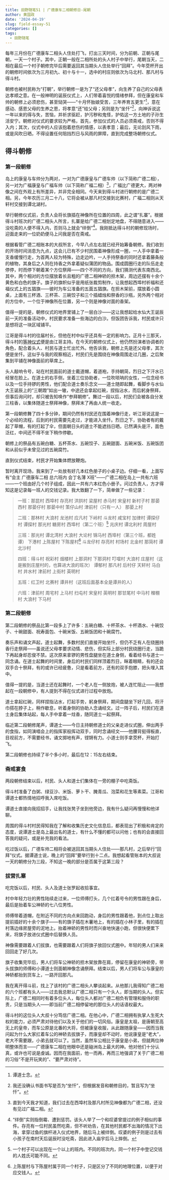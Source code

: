 ```yaml
---
title: 田野随笔51 | 广德康车二相朝修日-尾朝
author: 黄国政
date: '2024-04-19'
slug: field-essay-51
categories: []
tags:
  - 田野随笔
---
```


每年三月份在广德康车二相头人住处打飞，打出三天时间，分为前朝、正朝与尾朝，一天一个村子。其中，正朝一般在二相所处的头人村子中举行，尾朝当天，二相在最后一个村子朝修完毕后需要返回其当期头人住处举行“回拜”。今年茭杯开出的朝修时间依次为三月初九、初十与十一，选中的村庄则依次为马北村、那凡村与得斗村。

<!--more-->

朝修也被村民称为“打朝”，举行朝修一是为了“还父母孝”，向生养了自己的父母表达孝顺之意。在一般神明的诞辰仪式上，人们带着喜悦的情绪参拜，但在康皇和车帅的朝修上必须悲伤，甚至恸哭——“十月怀胎娘受苦，三年养育五更生”[^word]，意在感动、感恩父母的生养之恩，将孝意“还”给父母；另则是为“坐忏”[^zuochan]，向神诉说这一年以来的得与失，苦恼，并祈求驱赶，护污秽和鬼怪，护佑这一方土地的子孙生活安宁。朝修对仪式的要求较为严格，首先，参加仪式的人员必须斋戒，否则不得入内；其次，仪式中的人应该抱着悲伤的情感，以表孝意；最后，无论刮风下雨，或是风吹日晒，不得设置任何阻挡烈日与风雨的屏障，直到完成整场朝修仪式。

[^word]: 谭道士念。

[^zuochan]: 我还没确认书面书写是否为“坐忏”，但根据发音和朝修目的，暂且写为“坐忏”。

## 得斗朝修

### 第一段朝修

岛上的康皇与车帅分为两对，一对为广德康皇与广德车帅（以下简称广德二相），另一对为广福康皇与广福车帅（以下简称广福二相）[^qufen]，广福比广德更大，两对神像之间在外观上有所差异，并非完全相同。今天来到得斗村进行朝修的是广德二相。另，今年农历三月二十八，它将会被从那凡村交接到北赛村，广福二相则从天轩村交接到谭北湖村。

[^qufen]: 直到今天我才知道，我们过去在西埠村及那凡村所见神像都为广德二相，还没有见过广福二相。

举行朝修仪式前，负责人会将长旗插在神像所在位置的四周，此之谓“扎寨”。根据得斗村班次的广德二相头人所言，扎寨是给广德二相划定地盘，不得随意进入——没吃斋的人便不得入内，否则马上就会“绊倒”[^bandao]。我刚抵达得斗村的朝修现场时，迎面走来的一位奶奶便马上问我是否在斋戒。

[^bandao]: “绊倒”实则指倒霉、遭到惩罚。该头人举了一个和叹婆曾提过的例子相似的事件。存亮有一位村民虽然吃斋，但不听劝告，在其他村民都不出海的情况下出海，拿穿过鱼的旗杆进入仪式地界，随后马上被绊倒。叹婆的例子则是过去有小孩子在南村天后诞辰时没吃斋，因此进入庙宇后马上摔倒。

根据看管广德二相账本的大叔所言，今早八点左右就已经开始筹备朝修。我们收到的开场时间消息为九点，这会儿已有不少村民围着神像形成一圈，一人手中拿着一支香缓慢行走，为首两人较为特殊，边走边吟，一人手持祭香的同时还拿着藤条般的植物，其身后之人则在持香之外拿着疑似蒲团的物品。围成圆圈行走的队伍走走停停，时而停下朝着某个方位祭拜——四个不同的方向，我们猜测代表东南西北。其中，两个相对的方位摆放着长且粗的广德二相神轿的担木架，周边还摆有十余个黄色和白色的旗子。旗子的旗帜似乎是用纸张裁剪制作，让我想起西埠村祈福和还福仪式上的五猖旗——彼时为车公准备的五面五猖旗。在担木架前，摆放着小圆桌，上面有三杯酒、三杯茶、三碗饺子和三个插蜡烛和祭香的沙瓶，另外两个相对的方位中，一个位于神像所在位置，另一个则是神像对面的香架。

值得一提的是，朝修仪式的地界里铺上了一层白沙——这让我想起给水仙大王诞辰前一天的准备活动中，村民要求准备一些海边的白沙。但饭团告诉我，村民或许只是想将这一块区域铺平。

江哥是得斗村的往届村长，但他在村中似乎还具有一定的影响力。正月十三那天，得斗村的[等神仪式](https://guozheng.rbind.io/posts/2024/02/field-essay-28/)便是由江哥主持。在今天的朝修仪式上，他仍然扮演者协调者的角色，配合着头人、村民与道士忙出忙外。他告诉我，朝修上先是还父母孝，其次便是坐忏。这似乎与我的观察相近，村民们先是围绕在神像周围走过几圈，之后聚集到平铺在神像面前的草席上。

头人敲响令号，站在村民面前的道士戴道帽，着道袍，手持朝简，烈日之下汗水已经冒在脸上。在道士的右手侧，坐着三位协助者，一位吹唢呐的女性，一位念经书以及一位手持锣的男性，他们配合道士奏乐念文——道士随即起舞，看脚步与水仙大王诞辰上的“三朝蹬”如出一辙，中途还会拿起红碗，捏指沾水，而后躬身祭拜，但事后询问时，却只被告知唤作“参拜朝修”。舞过一段以后，村民们会被各自分发三柱香，以集体随道士祭拜神像，祭拜末了再由人统一收走。

第一段朝修舞了四十多分钟，期间仍然有村民还在围着神像行走，听江哥说这是一个必经的流程，后到的村民需要先走过，才能进入坐忏。烈日之下，协助者有的戴起了草帽，有的打起了伞，但面朝日头的道士不能遮挡日晒，已然满头是汗，面色泛红，中间还不得不坐下稍作停歇。

朝修上的祭品有五碗白糖、五杯茶水、五碗饺子、五碗甜面、五碗米饭、五碗饭团和从前似乎未曾见过的五碗腐竹。

直到仪式结束，村民才开始集体燃放鞭炮。

暂时离开现场，我来到了一处放有好几本红色册子的小桌子边。仔细一看，上面写有“会主 广德康车二相 总六班内 会丁名薄 X班”——广德二相在岛上一共有六班——一个班由好几个村子组成，因此一共有六本红色小册子。问过负责人，方才得知这是记录每一班人的交钱记录。我大致翻了一下，简单做了一些记录：

> 
> 
> 
> 一班：那昆村 西埠村 存亮村 洪拱村 梁屋村 赤马村 宋皇村 新村子村 那晏西村 那晏仔村 那晏中村 策仔山村 津前村（只有一人） 那晏上村
> 
> 二班：那林村 大浪村 龙池村 应凡村 下岭村 斗龙村 咸宝村 加律村 谭探仔村 谭探村 那光村 糖房村 西埠村（第二个班）[^dier] 兆庆村 谭北利村 周屋村
> 
> [^dier]: 一个村子可以出现在一个以上的班内。不同的班次内，同一个村子中登记交钱的人姓氏可能不同。
> 
> 三班：那光村 谭北湾村 大浪村 大论村 锦马村 西埠村（第三个班，都姓谭） 下港村 上陈屋村 下陈屋村[^shang] 斗龙仔村 存亮村 村场村 北金村 那简村 谭北沙村
> 
> [^shang]: 上陈屋村与下陈屋村属于同一个村子，只是区分了不同的地理位置，以便于对应交钱人。
> 
> 四班：得斗村 祝彩村 烟楼村 上那洞村 下那洞村 叮噹村 大浪村 庄屋村（这是搬到庄屋村的，也算进大浪的班次） 谭郁村 那凡村 后村仔 天轩村 马白村 井水村 津前村 上街村 英明村
> 
> 五班：红卫村 北赛村 谭井村（这班后面基本全是谭井的人）
> 
> 六班：津前村 周宅村 上马村 扫屯村 宋皇村 英明村 那甘尾村 中马村 橧棚村  大浪村 下马村
> 

### 第二段朝修

第二段朝修的祭品比第一段多上了许多：五碗白糖、十杯茶水、十杯酒水、十碗饺子、十碗甜面、祝寿面包、十碗米饭、五碗饭团和十碗腐竹。

奏乐声和诵文声起，道士起舞，多数村民们直接开始坐忏，但仍不乏有人在绕圈持香行走祭拜——虽说还父母孝要求动情、悲伤，但实际上部分村民绕圈行走，当跪下再起身却忍俊不禁。这次原来拿锣的男性盘腿坐在道士身侧，看着经书与道士一同念诵。在道士起舞的时间里，身后的村民们同样顶着烈日，眯着眼睛，有的还会双手合十祭拜，有的或许已经疲惫，只是看着前方，还有的双手抱膝，把头埋入其中。

值得一提的是，当道士还在起舞时，一个老人在一侧放炮，被人连忙阻止——我想起在一段朝修中，有人提到不得在仪式进行过程中放炮。

道士拿起红碗，同样捏指沾水，打起手势，躬身祭拜，期间盘腿坐下好几回，将汗巾搭在脖子上，稍作歇息，听着身侧的协助人念诵经文。过一阵子后，村民们在道士身后集体站起，每人手中拿着一炷香，随同道士一起祭拜。

临近第二段朝修尾声，谭道士——今日主持朝修道士的父亲走进仪式圈，伸出两手的食指，如同演唱会上的指挥家般挥动双手，同时念诵经文——他腰背挺得板直，目视前方，不需要经书，诵文掷地有声，铿锵有力。小道士则手拿茭杯，开始打飞。

第二段朝修也持续了半个多小时，最后在12：15左右结束。

### 斋戒宴食

两段朝修结束以后，村民、头人和道士们集体在一旁的棚子中吃斋饭。

得斗村准备了白粥、绿豆沙、米饭、萝卜干、腌青瓜、泡菜和花生等素菜。江哥和谭道士都热情地招呼我入席吃饭。

谭道士直接向我招招手，让我找张凳子坐到他旁边，我有什么疑问再慢慢和他详聊。

周围的得斗村村民得知我在了解和收集历史文化信息后，都表现出了积极和肯定的态度，说谭道士是岛上最出名的道士，有什么不懂的都可以问他；也有的会直接回答我的疑问，或是补充我的看法。

吃过饭以后，广德车帅二相将会被送回其当期头人住处——那凡村，之后举行“回拜”仪式。据谭道士说，晚上的“回拜”要举行到十二点。我想起看管账本的大叔说一天的朝修分为三段，不知这一晚的部分是否属于这第三段？

### 拔营扎寨

吃完饭以后，村民、头人及道士张罗起收拾事宜。

村中年轻力壮的男性陆续走过来，一位师傅打头，几个扛着号令的男性跟在身后，最后是抬着车公神轿的七八位男性。

师傅带着道帽，在附近不同的方向点来回跑动，身后的男性跟着他，到点位上取出提前插好的十余个旗子——有的旗子插在木薯地上，有的插在小林子里，有的插在村落边缘房屋旁的泥地上。抬着神轿的男性时而兴奋地快速小跑，但很快便累下来，将旗子放进仪式圈中后替换人员。

神像需要跟着人们拔旗，也需要跟着人们将旗子放回仪式圈中。年轻的男人们来来回回走了好几次。

旗子收集完毕后，男人们将车公神轿的担木架放靠在肩，停留在康皇的神轿旁，带头拔旗的师傅和小谭道士则面朝神像念诵祭拜。结束以后，男人们将车公与康皇的神轿都抬到货车上，一路开回那凡。

我在离开得斗前，找上了该村的广德二相头人攀谈起来。从他那儿我得知广德二相的六个班都有头人——过去我总默认广德二相只有一个头人，即当期的头人。但实际上，广德二相同时有着多位头人，每位头人都对广德二相负有管理和服侍的职责，只是当期头人——即当前广德二相停留地的那位头人的话语权最大。

得斗村的这位头人大叔十分笃信广德二相。在他心中，广德二相拥有执掌人生死大权的能力，必须严肃对待他们以及关于他们的一切风俗。康皇是太祖，是唐朝至高无上的皇帝，而车公原是北番的大将，但被康皇收服，从此跟随康皇——因而当我问起为什么大家扛着车公的神轿去拔旗子，而康皇却不动时，他说康皇是“老大”，老大不需要跟，小弟去就可以了。当然，虽然车公相比于康皇是小弟，但就两位神明整体而言——广德康车二相在他眼中还是硇洲岛上最大的神。他对他们十分认真，或许也可说是虔诚。因而在我面前，他一而再，再而三地强调了关于广德二相的习俗“不是开玩笑的”、“要严肃对待”。

<!--

## 谭道士

遇见并结识谭道士是我今天最意外和惊喜的收获。

他就是贺喜在《[流动的神明：硇洲岛的祭祀与地方社会](http://www.sanyamuseum.com/a/chenliexuanjiao/2022/0920/1293.html)》中提到的“掌管着岛上百分之八十的神”、岛上唯一一个能做出广福和广德“繁复的朝修仪式”的谭道士。

我在翻看广德二相的账本时注意到谭道士。他说在仪式上便注意到我一直在拍照，还想来问问我是不是对这些风俗文化感兴趣。当听到他说曾经有读历史的博士后专门来找他做采访，还跟着他做了几天仪式时，我心中掠过一丝惊疑，连忙搜出贺喜教授的照片递给他，他拿着手机凑到眼前——是她。

谭道士一时想不起名字，我说叫“贺喜”，他恍然大悟，还想起当时有一位英国人——贺喜的老师科大卫——和贺喜一起通过雷州市博物馆的馆长和津前大庙的理事会会长认识他。彼时科大卫带着贺喜过来，用普通话和他交谈，在他家中给（各种本子）拍照，还跟着他到津前的妈祖庙拜了四天神。贺喜和科大卫离开岛屿以后，还给他写了感谢信。

我很激动，没想到在现实中遇上了贺喜教授在文章中提及的人物，下意识地半蹲在他身前，想好好和他了解一下关于硇洲的神明，以及他和贺喜与科大卫的交集。谭道士倒是十分淡定，马上轻轻托着我的手引我起身，让我坐下。

刚好坐在他身后的大姐很快找到并给我递来一张凳子。

“吃。”谭道士将一小碗花生米放到我面前。

“你有什么不懂的就慢慢了解，我慢慢说。”

在谈话中，我得知谭道士十四岁开始学道，现在五十多岁，在岛上的知名度很高，声称外地来岛屿进行采访的人基本首先都是来找他，在岛上有“百分之九十的人”都认识他，他与政府中的许多人也都认识。湛江市的道教协会从2011年开始成立，他前年到广州考试三天，还去了江西省龙虎山天师府——“所有中国的道教都要去那里传度”——参加传度[^chuandu]。

[^chuandu]: 奉道者正式入道的仪范。可参见http://www.taoist.org.cn/showInfoContent.do?id=3099

出乎我意料的是他和陈老师及余校长是旧识。我说起宋末三杰时，他说有四杰，但一时想不起第四位人物是谁，当即便给陈老师打了一个电话，尽管陈老师正在上课，没有接电话。

陈老师给谭道士回电，谭道士从他那儿得知第四位人物为高添，确认清楚后“ok”一声，随即笑着说还不如陈老师清楚，有什么不明白的再问他，然后挂断了电话。谭道士知道高添作为神明的神号，再得知作为历史人物的姓名时，他给我补充了高添的神像和庙宇在孟岗的上岭村。但谭道士还说到陈老师也多次到他家中拜访交谈。

他和我说，烟楼村前几年雕刻了广德二相。过去烟楼村有一个“太祖行”，今年刚刚重建。过去没有渡船，只能在烟楼村用木渔船载广福二相至徐闻——今年七月初九可能也要过去。考虑到广福在去徐闻前可能会遭遇大风大雨，村民们便挑了一个位置给广福暂时停留——“太祖行”的名称由此而来。

谭道士另外提及岛上有一位真武大帝，但没有雕刻神像。

谭道士昨天在那凡村跳了参拜朝修

谭道士的儿子已经开始主持朝修

硇洲上只有四个道士拥有印章，他们的法号依次为梁法奎，谭法超，吴法传和谭法展[^daoshi]——即与我对话的谭道士。谭道士声称梁道士与他及其余两位道士不同教。梁道士属于释教，只有一个印章，而谭道士为代表的三人才是正宗的道教，一人拥有三个印章。印章的作用可用于符纸的盖章，金银宝也需要用印章盖上，没有印章这些物品便没有法力/效力。

谭道士认为梁道士没有资格参拜他眼中的神明——道教才有资格，还认为梁道士不懂道法，没有几年功龄，在湛江市道教协会无名<!--，还提到梁道士的小名唤“鸡屎”……

[^daoshi]: 谭道士称他们道士的法号都以“法”开字。

谭道士反复强调西埠村村民认知中的“妈祖是菩萨，天后是婆祖”是错误的。

谭道士补充的一条关于广德与广福二相仪式的时间线：

| 农历 | 事件 |
| --- | --- |
| 十二月十五日 | 看茭杯，选头人 |
| 三月二十五 | 游花 |
| 三月二十六 | 做功德 |
| 三月二十七 | 做一夜的仪式 |
| 三月二十八 | 交接班次，更换头人 |
| 七月初五 | 车帅宝诞 |
| 七月初七 | 康皇宝诞 |

-->